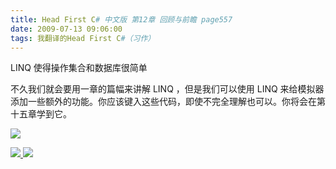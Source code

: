 ```yaml
---
title: Head First C# 中文版 第12章 回顾与前瞻 page557
date: 2009-07-13 09:06:00
tags: 我翻译的Head First C#（习作）
---
```

LINQ  使得操作集合和数据库很简单

  

不久我们就会要用一章的篇幅来讲解  LINQ  ，但是我们可以使用  LINQ
来给模拟器添加一些额外的功能。你应该键入这些代码，即使不完全理解也可以。你将会在第十五章学到它。

  

![](https://p-blog.csdn.net/images/p_blog_csdn_net/cuipengfei1/EntryImages/20090713/2009-07-13_08-48-29.jpg)



[ ![](https://profile.csdnimg.cn/5/2/5/3_cuipengfei1)
![](https://g.csdnimg.cn/static/user-reg-year/1x/11.png)
](https://blog.csdn.net/cuipengfei1)





